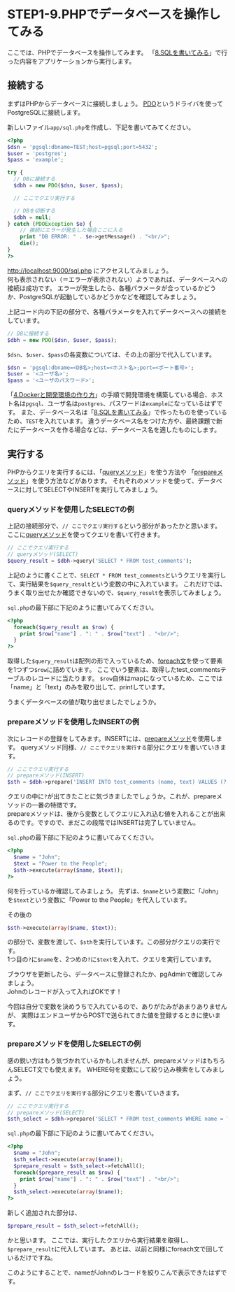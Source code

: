 # STEP1-9.PHPでデータベースを操作してみる

ここでは、PHPでデータベースを操作してみます。
「[8.SQLを書いてみる](step1/08-sql.md)」で行った内容をアプリケーションから実行します。

## 接続する

まずはPHPからデータベースに接続しましょう。
[PDO](http://php.net/manual/ja/book.pdo.php)というドライバを使ってPostgreSQLに接続します。

新しいファイル`app/sql.php`を作成し、下記を書いてみてください。

```php
<?php
$dsn = 'pgsql:dbname=TEST;host=pgsql;port=5432';
$user = 'postgres';
$pass = 'example';

try {
  // DBに接続する
  $dbh = new PDO($dsn, $user, $pass);

  // ここでクエリ実行する

  // DBを切断する
  $dbh = null;
} catch (PDOException $e) {
    // 接続にエラーが発生した場合ここに入る
    print "DB ERROR: " . $e->getMessage() . "<br/>";
    die();
}
?>
```
[http://localhost:9000/sql.php](http://localhost:9000/sql.php) にアクセスしてみましょう。  
何も表示されない（＝エラーが表示されない）ようであれば、データベースへの接続は成功です。
エラーが発生したら、各種パラメータが合っているかどうか、PostgreSQLが起動しているかどうかなどを確認してみましょう。

上記コード内の下記の部分で、各種パラメータを入れてデータベースへの接続をしています。
```php
// DBに接続する
$dbh = new PDO($dsn, $user, $pass);
```

`$dsn`、`$user`、`$pass`の各変数については、その上の部分で代入しています。
```php
$dsn = 'pgsql:dbname=<DB名>;host=<ホスト名>;port=<ポート番号>';
$user = '<ユーザ名>';
$pass = '<ユーザのパスワード>';
```

「[4.Dockerと開発環境の作り方](step1/04-docker.md)」の手順で開発環境を構築している場合、ホスト名は`pgsql`、ユーザ名は`postgres`、パスワードは`example`になっているはずです。
また、データベース名は「[8.SQLを書いてみる](step1/08-sql.md)」で作ったものを使っているため、`TEST`を入れています。
違うデータベース名をつけた方や、最終課題で新たにデータベースを作る場合などは、データベース名を適したものにします。


## 実行する

PHPからクエリを実行するには、「[queryメソッド](http://php.net/manual/ja/pdo.query.php)」を使う方法や
「[prepareメソッド](http://php.net/manual/ja/pdo.prepare.php)」を使う方法などがあります。
それぞれのメソッドを使って、データベースに対してSELECTやINSERTを実行してみましょう。

### queryメソッドを使用したSELECTの例

上記の接続部分で、`// ここでクエリ実行する`という部分があったかと思います。
ここに[queryメソッド](http://php.net/manual/ja/pdo.query.php)を使ってクエリを書いて行きます。
```php
// ここでクエリ実行する
// queryメソッド(SELECT)
$query_result = $dbh->query('SELECT * FROM test_comments');
```
上記のように書くことで、`SELECT * FROM test_comments`というクエリを実行して、実行結果を`$query_result`という変数の中に入れています。
これだけでは、うまく取り出せたか確認できないので、`$query_result`を表示してみましょう。

`sql.php`の最下部に下記のように書いてみてください。
```php
<?php
  foreach($query_result as $row) {
    print $row["name"] . ": " . $row["text"] . "<br/>";
  }
?>
```
取得した`$query_result`は配列の形で入っているため、[foreach文](http://php.net/manual/ja/control-structures.foreach.php)を使って要素を1つずつ`$row`に詰めています。
ここでいう要素は、取得したtest_commentsテーブルのレコードに当たります。
`$row`自体はmapになっているため、ここでは「name」と「text」のみを取り出して、printしています。

うまくデータベースの値が取り出せましたでしょうか。


### prepareメソッドを使用したINSERTの例

次にレコードの登録をしてみます。INSERTには、[prepareメソッド](http://php.net/manual/ja/pdo.prepare.php)を使用します。
queryメソッド同様、`// ここでクエリを実行する`部分にクエリを書いていきます。
```php
// ここでクエリ実行する
// prepareメソッド(INSERT)
$sth = $dbh->prepare('INSERT INTO test_comments (name, text) VALUES (?, ?)');
```
クエリの中に`?`が出てきたことに気づきましたでしょうか。これが、prepareメソッドの一番の特徴です。  
prepareメソッドは、後から変数としてクエリに入れ込む値を入れることが出来るのです。ですので、まだこの段階ではINSERTは完了していません。

`sql.php`の最下部に下記のように書いてみてください。
```php
<?php
  $name = "John";
  $text = "Power to the People";
  $sth->execute(array($name, $text));
?>
```
何を行っているか確認してみましょう。
先ずは、`$name`という変数に「John」を`$text`という変数に「Power to the People」を代入しています。

その後の
```php
$sth->execute(array($name, $text));
```
の部分で、変数を渡して、`$sth`を実行しています。この部分がクエリの実行です。  
1つ目の`?`に`$name`を、2つめの`?`に`$text`を入れて、クエリを実行しています。

ブラウザを更新したら、データベースに登録されたか、pgAdminで確認してみましょう。  
Johnのレコードが入って入ればOKです！

今回は自分で変数を決めうちで入れているので、ありがたみがあまりありませんが、
実際はエンドユーザからPOSTで送られてきた値を登録するときに使います。


### prepareメソッドを使用したSELECTの例

感の鋭い方はもう気づかれているかもしれませんが、prepareメソッドはもちろんSELECT文でも使えます。
WHERE句を変数にして絞り込み検索をしてみましょう。

まず、`// ここでクエリを実行する`部分にクエリを書いていきます。
```php
// ここでクエリ実行する
// prepareメソッド(SELECT)
$sth_select = $dbh->prepare('SELECT * FROM test_comments WHERE name = ?');
```

`sql.php`の最下部に下記のように書いてみてください。
```php
<?php
  $name = "John";
  $sth_select->execute(array($name));
  $prepare_result = $sth_select->fetchAll();
  foreach($prepare_result as $row) {
    print $row["name"] . ": " . $row["text"] . "<br/>";
  }
  $sth_select->execute(array($name));
?>
```

新しく追加された部分は、
```php
$prepare_result = $sth_select->fetchAll();
```
かと思います。
ここでは、実行したクエリから実行結果を取得し、`$prepare_result`に代入しています。
あとは、以前と同様にforeach文で回しているだけですね。

このようにすることで、nameがJohnのレコードを絞りこんで表示できたはずです。

